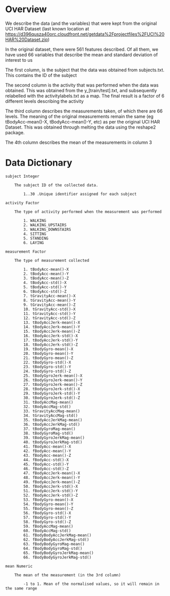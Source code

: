 # Overview #

We describe the data (and the variables) that were kept from the original UCI HAR Dataset (last known location at https://d396qusza40orc.cloudfront.net/getdata%2Fprojectfiles%2FUCI%20HAR%20Dataset.zip)

In the original dataset, there were 561 features described. Of all them, we have used 66 variables that describe the mean and standard deviation of interest to us

The first column, is the subject that the data was obtained from subjects.txt. This contains the ID of the subject

The second column is the activity that was performed when the data was obtained. This was obtained from the y_[train/test].txt, and subsequently relabelled with the activitylabels.txt as a map. The final result is a factor of 6 different levels describing the activity

The third column describes the measurements taken, of which there are 66 levels. The meaning of the original measurements remain the same (eg tBodyAcc-mean()-X, tBodyAcc-mean()-Y, etc) as per the original UCI HAR Dataset. This was obtained through melting the data using the reshape2 package.

The 4th column describes the mean of the measurements in column 3

# Data Dictionary #

	subject Integer

		The subject ID of the collected data.

			1..30 .Unique identifier assigned for each subject

	activity Factor

		The type of activity performed when the measurement was performed

			1. WALKING
			2. WALKING_UPSTAIRS
			3. WALKING_DOWNSTAIRS
			4. SITTING
			5. STANDING
			6. LAYING

	measurement Factor

		The type of measurement collected

			1. tBodyAcc-mean()-X
			2. tBodyAcc-mean()-Y
			3. tBodyAcc-mean()-Z
			4. tBodyAcc-std()-X
			5. tBodyAcc-std()-Y
			6. tBodyAcc-std()-Z
			7. tGravityAcc-mean()-X
			8. tGravityAcc-mean()-Y
			9. tGravityAcc-mean()-Z
			10. tGravityAcc-std()-X
			11. tGravityAcc-std()-Y
			12. tGravityAcc-std()-Z
			13. tBodyAccJerk-mean()-X
			14. tBodyAccJerk-mean()-Y
			15. tBodyAccJerk-mean()-Z
			16. tBodyAccJerk-std()-X
			17. tBodyAccJerk-std()-Y
			18. tBodyAccJerk-std()-Z
			19. tBodyGyro-mean()-X
			20. tBodyGyro-mean()-Y
			21. tBodyGyro-mean()-Z
			22. tBodyGyro-std()-X
			23. tBodyGyro-std()-Y
			24. tBodyGyro-std()-Z
			25. tBodyGyroJerk-mean()-X
			26. tBodyGyroJerk-mean()-Y
			27. tBodyGyroJerk-mean()-Z
			28. tBodyGyroJerk-std()-X
			29. tBodyGyroJerk-std()-Y
			30. tBodyGyroJerk-std()-Z
			31. tBodyAccMag-mean()
			32. tBodyAccMag-std()
			33. tGravityAccMag-mean()
			34. tGravityAccMag-std()
			35. tBodyAccJerkMag-mean()
			36. tBodyAccJerkMag-std()
			37. tBodyGyroMag-mean()
			38. tBodyGyroMag-std()
			39. tBodyGyroJerkMag-mean()
			40. tBodyGyroJerkMag-std()
			41. fBodyAcc-mean()-X
			42. fBodyAcc-mean()-Y
			43. fBodyAcc-mean()-Z
			44. fBodyAcc-std()-X
			45. fBodyAcc-std()-Y
			46. fBodyAcc-std()-Z
			47. fBodyAccJerk-mean()-X
			48. fBodyAccJerk-mean()-Y
			49. fBodyAccJerk-mean()-Z
			50. fBodyAccJerk-std()-X
			51. fBodyAccJerk-std()-Y
			52. fBodyAccJerk-std()-Z
			53. fBodyGyro-mean()-X
			54. fBodyGyro-mean()-Y
			55. fBodyGyro-mean()-Z
			56. fBodyGyro-std()-X
			57. fBodyGyro-std()-Y
			58. fBodyGyro-std()-Z
			59. fBodyAccMag-mean()
			60. fBodyAccMag-std()
			61. fBodyBodyAccJerkMag-mean()
			62. fBodyBodyAccJerkMag-std()
			63. fBodyBodyGyroMag-mean()
			64. fBodyBodyGyroMag-std()
			65. fBodyBodyGyroJerkMag-mean()
			66. fBodyBodyGyroJerkMag-std()

	mean Numeric

		The mean of the measurement (in the 3rd column) 

			-1 to 1. Mean of the normalised values, so it will remain in the same range
